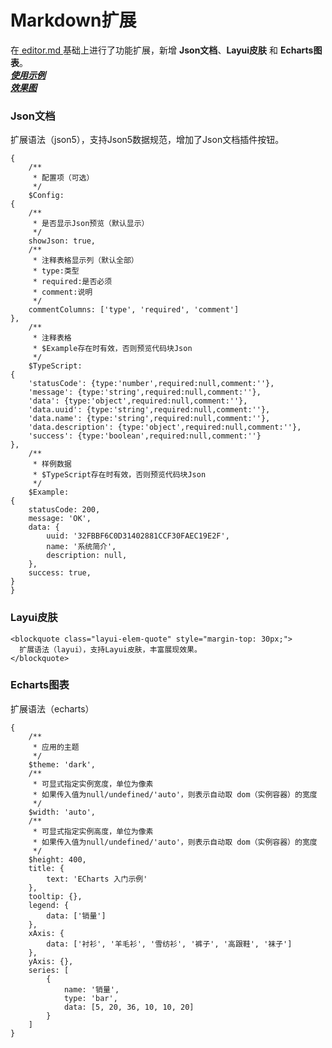 # Markdown扩展

在<a href="https://github.com/pandao/editor.md" target="_blank"> editor.md </a>基础上进行了功能扩展，新增 **Json文档**、**Layui皮肤** 和 **Echarts图表**。  
___<a href="https://renlm.cn/images/demo/15.png" target="_blank"> 使用示例 </a>___  
___<a href="https://renlm.cn/images/demo/30.png" target="_blank"> 效果图 </a>___  

### Json文档
扩展语法（json5），支持Json5数据规范，增加了Json文档插件按钮。
```json5
{
    /**
     * 配置项（可选）
     */
    $Config:
{
    /**
     * 是否显示Json预览（默认显示）
     */
    showJson: true,
    /**
     * 注释表格显示列（默认全部）
     * type:类型
     * required:是否必须
     * comment:说明
     */
    commentColumns: ['type', 'required', 'comment']
},
    /**
     * 注释表格
     * $Example存在时有效，否则预览代码块Json
     */
    $TypeScript:
{
    'statusCode': {type:'number',required:null,comment:''},
    'message': {type:'string',required:null,comment:''},
    'data': {type:'object',required:null,comment:''},
    'data.uuid': {type:'string',required:null,comment:''},
    'data.name': {type:'string',required:null,comment:''},
    'data.description': {type:'object',required:null,comment:''},
    'success': {type:'boolean',required:null,comment:''}
},
    /**
     * 样例数据
     * $TypeScript存在时有效，否则预览代码块Json
     */
    $Example:
{
    statusCode: 200,
    message: 'OK',
    data: {
        uuid: '32FBBF6C0D31402881CCF30FAEC19E2F',
        name: '系统简介',
        description: null,
    },
    success: true,
}
}
```

### Layui皮肤
```layui
<blockquote class="layui-elem-quote" style="margin-top: 30px;">
  扩展语法（layui），支持Layui皮肤，丰富展现效果。
</blockquote>
```

### Echarts图表
扩展语法（echarts）
```echarts
{
	/**
     * 应用的主题
     */
	$theme: 'dark',
	/**
     * 可显式指定实例宽度，单位为像素
     * 如果传入值为null/undefined/'auto'，则表示自动取 dom（实例容器）的宽度
     */
	$width: 'auto',
	/**
     * 可显式指定实例高度，单位为像素
     * 如果传入值为null/undefined/'auto'，则表示自动取 dom（实例容器）的宽度
     */
	$height: 400,
	title: {
		text: 'ECharts 入门示例'
	},
	tooltip: {},
	legend: {
		data: ['销量']
	},
	xAxis: {
		data: ['衬衫', '羊毛衫', '雪纺衫', '裤子', '高跟鞋', '袜子']
	},
	yAxis: {},
	series: [
		{
			name: '销量',
			type: 'bar',
			data: [5, 20, 36, 10, 10, 20]
		}
	]
}
```